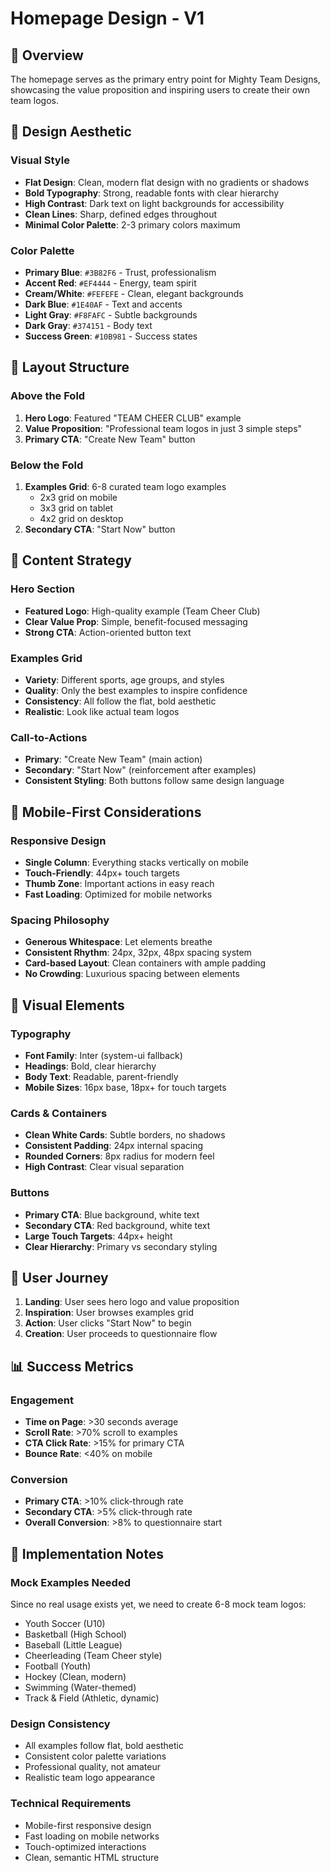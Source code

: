 # Homepage Design - V1

## 🎯 **Overview**

The homepage serves as the primary entry point for Mighty Team Designs, showcasing the value proposition and inspiring users to create their own team logos.

## 🎨 **Design Aesthetic**

### **Visual Style**
- **Flat Design**: Clean, modern flat design with no gradients or shadows
- **Bold Typography**: Strong, readable fonts with clear hierarchy
- **High Contrast**: Dark text on light backgrounds for accessibility
- **Clean Lines**: Sharp, defined edges throughout
- **Minimal Color Palette**: 2-3 primary colors maximum

### **Color Palette**
- **Primary Blue**: `#3B82F6` - Trust, professionalism
- **Accent Red**: `#EF4444` - Energy, team spirit  
- **Cream/White**: `#FEFEFE` - Clean, elegant backgrounds
- **Dark Blue**: `#1E40AF` - Text and accents
- **Light Gray**: `#F8FAFC` - Subtle backgrounds
- **Dark Gray**: `#374151` - Body text
- **Success Green**: `#10B981` - Success states

## 📱 **Layout Structure**

### **Above the Fold**
1. **Hero Logo**: Featured "TEAM CHEER CLUB" example
2. **Value Proposition**: "Professional team logos in just 3 simple steps"
3. **Primary CTA**: "Create New Team" button

### **Below the Fold**
1. **Examples Grid**: 6-8 curated team logo examples
   - 2x3 grid on mobile
   - 3x3 grid on tablet
   - 4x2 grid on desktop
2. **Secondary CTA**: "Start Now" button

## 🎯 **Content Strategy**

### **Hero Section**
- **Featured Logo**: High-quality example (Team Cheer Club)
- **Clear Value Prop**: Simple, benefit-focused messaging
- **Strong CTA**: Action-oriented button text

### **Examples Grid**
- **Variety**: Different sports, age groups, and styles
- **Quality**: Only the best examples to inspire confidence
- **Consistency**: All follow the flat, bold aesthetic
- **Realistic**: Look like actual team logos

### **Call-to-Actions**
- **Primary**: "Create New Team" (main action)
- **Secondary**: "Start Now" (reinforcement after examples)
- **Consistent Styling**: Both buttons follow same design language

## 📱 **Mobile-First Considerations**

### **Responsive Design**
- **Single Column**: Everything stacks vertically on mobile
- **Touch-Friendly**: 44px+ touch targets
- **Thumb Zone**: Important actions in easy reach
- **Fast Loading**: Optimized for mobile networks

### **Spacing Philosophy**
- **Generous Whitespace**: Let elements breathe
- **Consistent Rhythm**: 24px, 32px, 48px spacing system
- **Card-based Layout**: Clean containers with ample padding
- **No Crowding**: Luxurious spacing between elements

## 🎨 **Visual Elements**

### **Typography**
- **Font Family**: Inter (system-ui fallback)
- **Headings**: Bold, clear hierarchy
- **Body Text**: Readable, parent-friendly
- **Mobile Sizes**: 16px base, 18px+ for touch targets

### **Cards & Containers**
- **Clean White Cards**: Subtle borders, no shadows
- **Consistent Padding**: 24px internal spacing
- **Rounded Corners**: 8px radius for modern feel
- **High Contrast**: Clear visual separation

### **Buttons**
- **Primary CTA**: Blue background, white text
- **Secondary CTA**: Red background, white text
- **Large Touch Targets**: 44px+ height
- **Clear Hierarchy**: Primary vs secondary styling

## 🔄 **User Journey**

1. **Landing**: User sees hero logo and value proposition
2. **Inspiration**: User browses examples grid
3. **Action**: User clicks "Start Now" to begin
4. **Creation**: User proceeds to questionnaire flow

## 📊 **Success Metrics**

### **Engagement**
- **Time on Page**: >30 seconds average
- **Scroll Rate**: >70% scroll to examples
- **CTA Click Rate**: >15% for primary CTA
- **Bounce Rate**: <40% on mobile

### **Conversion**
- **Primary CTA**: >10% click-through rate
- **Secondary CTA**: >5% click-through rate
- **Overall Conversion**: >8% to questionnaire start

## 🚀 **Implementation Notes**

### **Mock Examples Needed**
Since no real usage exists yet, we need to create 6-8 mock team logos:
- Youth Soccer (U10)
- Basketball (High School)
- Baseball (Little League)
- Cheerleading (Team Cheer style)
- Football (Youth)
- Hockey (Clean, modern)
- Swimming (Water-themed)
- Track & Field (Athletic, dynamic)

### **Design Consistency**
- All examples follow flat, bold aesthetic
- Consistent color palette variations
- Professional quality, not amateur
- Realistic team logo appearance

### **Technical Requirements**
- Mobile-first responsive design
- Fast loading on mobile networks
- Touch-optimized interactions
- Clean, semantic HTML structure
